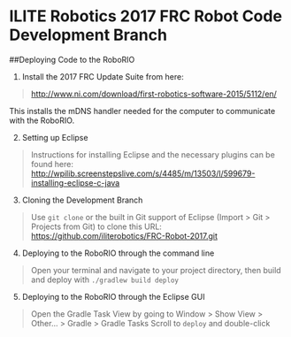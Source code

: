 # ILITE Robotics 2017 FRC Robot Code Development Branch

##Deploying Code to the RoboRIO

1. Install the 2017 FRC Update Suite from here:
> <http://www.ni.com/download/first-robotics-software-2015/5112/en/>

  This installs the mDNS handler needed for the computer to communicate with the RoboRIO.

2. Setting up Eclipse
> Instructions for installing Eclipse and the necessary plugins can be found here:
> <http://wpilib.screenstepslive.com/s/4485/m/13503/l/599679-installing-eclipse-c-java>

3. Cloning the Development Branch
> Use `git clone` or the built in Git support of Eclipse (Import > Git > Projects from Git) to clone this URL:
> <https://github.com/iliterobotics/FRC-Robot-2017.git>

4. Deploying to the RoboRIO through the command line
> Open your terminal and navigate to your project directory, then build and deploy with `./gradlew build deploy`

5. Deploying to the RoboRIO through the Eclipse GUI 
> Open the Gradle Task View by going to Window > Show View > Other... > Gradle > Gradle Tasks
> Scroll to `deploy` and double-click







